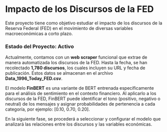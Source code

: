# Impacto de los Discursos de la FED

Este proyecto tiene como objetivo estudiar el impacto de los discursos de la Reserva Federal (FED) en el movimiento de diversas variables macroeconómicas a corto plazo.

### Estado del Proyecto: Activo

Actualmente, contamos con un **web scraper** funcional que extrae de manera automatizada los discursos de la FED. Hasta la fecha, se han recolectado **1,780 discursos**, los cuales incluyen su URL y fecha de publicación. Estos datos se almacenan en el archivo **Data_1996_Today_FED.csv**.

El modelo **FinBERT** es una variante de BERT entrenada específicamente para el análisis de sentimiento en el contexto financiero. Al aplicarlo a los discursos de la FED, FinBERT puede identificar el tono (positivo, negativo o neutral) de los mensajes y asignar probabilidades de pertenencia a cada categoría, por ejemplo: [0.10, 0.70, 0.20].

En la siguiente fase, se procederá a seleccionar y configurar el modelo que analizará las relaciones entre los discursos y las variables económicas.

